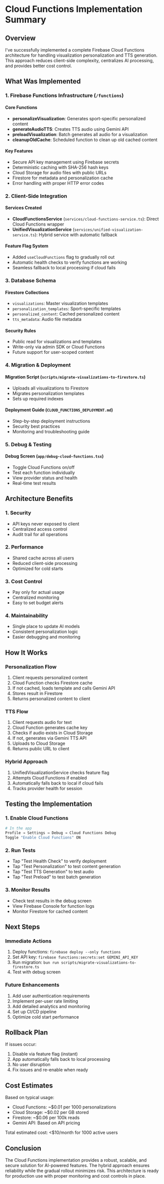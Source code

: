 # Cloud Functions Implementation Summary

## Overview

I've successfully implemented a complete Firebase Cloud Functions architecture for handling visualization personalization and TTS generation. This approach reduces client-side complexity, centralizes AI processing, and provides better cost control.

## What Was Implemented

### 1. Firebase Functions Infrastructure (`/functions`)

#### Core Functions
- **personalizeVisualization**: Generates sport-specific personalized content
- **generateAudioTTS**: Creates TTS audio using Gemini API
- **preloadVisualization**: Batch generates all audio for a visualization
- **cleanupOldCache**: Scheduled function to clean up old cached content

#### Key Features
- Secure API key management using Firebase secrets
- Deterministic caching with SHA-256 hash keys
- Cloud Storage for audio files with public URLs
- Firestore for metadata and personalization cache
- Error handling with proper HTTP error codes

### 2. Client-Side Integration

#### Services Created
- **CloudFunctionsService** (`services/cloud-functions-service.ts`): Direct Cloud Functions wrapper
- **UnifiedVisualizationService** (`services/unified-visualization-service.ts`): Hybrid service with automatic fallback

#### Feature Flag System
- Added `useCloudFunctions` flag to gradually roll out
- Automatic health checks to verify functions are working
- Seamless fallback to local processing if cloud fails

### 3. Database Schema

#### Firestore Collections
- `visualizations`: Master visualization templates
- `personalization_templates`: Sport-specific templates
- `personalized_content`: Cached personalized content
- `tts_metadata`: Audio file metadata

#### Security Rules
- Public read for visualizations and templates
- Write-only via admin SDK or Cloud Functions
- Future support for user-scoped content

### 4. Migration & Deployment

#### Migration Script (`scripts/migrate-visualizations-to-firestore.ts`)
- Uploads all visualizations to Firestore
- Migrates personalization templates
- Sets up required indexes

#### Deployment Guide (`CLOUD_FUNCTIONS_DEPLOYMENT.md`)
- Step-by-step deployment instructions
- Security best practices
- Monitoring and troubleshooting guide

### 5. Debug & Testing

#### Debug Screen (`app/debug-cloud-functions.tsx`)
- Toggle Cloud Functions on/off
- Test each function individually
- View provider status and health
- Real-time test results

## Architecture Benefits

### 1. Security
- API keys never exposed to client
- Centralized access control
- Audit trail for all operations

### 2. Performance
- Shared cache across all users
- Reduced client-side processing
- Optimized for cold starts

### 3. Cost Control
- Pay only for actual usage
- Centralized monitoring
- Easy to set budget alerts

### 4. Maintainability
- Single place to update AI models
- Consistent personalization logic
- Easier debugging and monitoring

## How It Works

### Personalization Flow
1. Client requests personalized content
2. Cloud Function checks Firestore cache
3. If not cached, loads template and calls Gemini API
4. Stores result in Firestore
5. Returns personalized content to client

### TTS Flow
1. Client requests audio for text
2. Cloud Function generates cache key
3. Checks if audio exists in Cloud Storage
4. If not, generates via Gemini TTS API
5. Uploads to Cloud Storage
6. Returns public URL to client

### Hybrid Approach
1. UnifiedVisualizationService checks feature flag
2. Attempts Cloud Functions if enabled
3. Automatically falls back to local if cloud fails
4. Tracks provider health for session

## Testing the Implementation

### 1. Enable Cloud Functions
```bash
# In the app
Profile → Settings → Debug → Cloud Functions Debug
Toggle "Enable Cloud Functions" ON
```

### 2. Run Tests
- Tap "Test Health Check" to verify deployment
- Tap "Test Personalization" to test content generation
- Tap "Test TTS Generation" to test audio
- Tap "Test Preload" to test batch generation

### 3. Monitor Results
- Check test results in the debug screen
- View Firebase Console for function logs
- Monitor Firestore for cached content

## Next Steps

### Immediate Actions
1. Deploy functions: `firebase deploy --only functions`
2. Set API key: `firebase functions:secrets:set GEMINI_API_KEY`
3. Run migration: `bun run scripts/migrate-visualizations-to-firestore.ts`
4. Test with debug screen

### Future Enhancements
1. Add user authentication requirements
2. Implement per-user rate limiting
3. Add detailed analytics and monitoring
4. Set up CI/CD pipeline
5. Optimize cold start performance

## Rollback Plan

If issues occur:
1. Disable via feature flag (instant)
2. App automatically falls back to local processing
3. No user disruption
4. Fix issues and re-enable when ready

## Cost Estimates

Based on typical usage:
- Cloud Functions: ~$0.01 per 1000 personalizations
- Cloud Storage: ~$0.02 per GB stored
- Firestore: ~$0.06 per 100k reads
- Gemini API: Based on API pricing

Total estimated cost: <$10/month for 1000 active users

## Conclusion

The Cloud Functions implementation provides a robust, scalable, and secure solution for AI-powered features. The hybrid approach ensures reliability while the gradual rollout minimizes risk. This architecture is ready for production use with proper monitoring and cost controls in place.